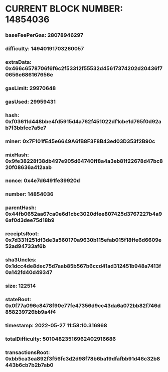# CURRENT BLOCK NUMBER: 14854036

### baseFeePerGas: 28078946297
### difficulty: 14940191703260057
### extraData: 0x466c6578706f6f6c2f53312f55532d45617374202d20436f70656e686167656e
### gasLimit: 29970648
### gasUsed: 29959431
### hash: 0xf03611d448bbe4fd5915d4a762f451022df1cbe1d765f0d92ab7f3bbfcc7a5e7
### miner: 0x7F101fE45e6649A6fB8F3F8B43ed03D353f2B90c
### mixHash: 0x9fe38228f38db497e905d64740ff8a4a3eb81f22678d47bc820f08636a412aab
### nonce: 0x4e7d6491fe39920d
### number: 14854036
### parentHash: 0x44fb0652aa67ca0e6d1cbc3020dfee807425d3767227b4a96af0d3dee75d18b9
### receiptsRoot: 0x7d331f251df3de3a560170a9630b115efab015f18ffe6d6609e52ad94733af6b
### sha3Uncles: 0x1dcc4de8dec75d7aab85b567b6ccd41ad312451b948a7413f0a142fd40d49347
### size: 122514
### stateRoot: 0x0f77a096c8478f90e77fe47356d9cc43da6a072bb82f746d858239726bb9a4f4
### timestamp: 2022-05-27 11:58:10.316968
### totalDifficulty: 50104823516962402916686
### transactionsRoot: 0xbb5ca3ea892f3f56fc3d2d98f78b6ba19dfafbb91d46c32b8443b6cb7b2b7ab0
